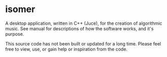 # isomer
A desktop application, written in C++ (Juce), for the creation of algorithmic music. See manual for descriptions of how the software works, and it's purpose.

This source code has not been built or updated for a long time. Please feel free to view, use, or gain help or inspiration from the code.


